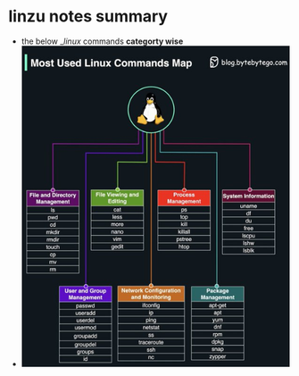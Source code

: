 # linzu notes summary

* the below __linux_ commands __categorty wise__
* ![Alt text](../Images/linux-comamnds.jpg)
